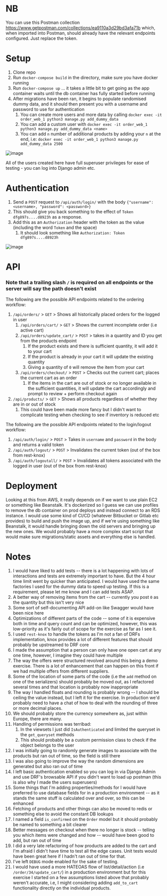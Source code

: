 # NB

You can use this Postman collection https://www.getpostman.com/collections/ea9110a3d29bd3afa71b which, when imported into Postman, should already have the relevant endpoints configured. Just replace the token.

# Setup

1. Clone repo
2. Run `docker-compose build` in the directory, make sure you have docker running
3. Run `docker-compose up` ... it takes a little bit to get going as the app container waits until the db container has fully started before running
4. After migrations have been ran, it begins to populate randomised dummy data, and it should then present you with a username and password to use for authentication
   1. You can create more users and more data by calling `docker exec -it order_web_1 python3 manage.py add_dummy_data`
   2. You can add a custom user with `docker exec -it order_web_1 python3 manage.py add_dummy_data <name>`
   3. You can add `n` number of additional products by adding your `n` at the end, i.e:  `docker exec -it order_web_1 python3 manage.py add_dummy_data 2500`

![image](https://user-images.githubusercontent.com/10301400/186498491-24bd6914-5e51-4b46-b227-fd5ae64783c7.png)

All of the users created here have full superuser privileges for ease of testing - you can log into Django admin etc.

# Authentication

1. Send a `POST` request to `/api/auth/login/` with the body `{"username": <username>, "password": <password>}`
2. This should give you back something to the effect of `Token dfg897s....d8923h` as a response.
3. Add this as an `Authorization` header with the token as the value (including the word `Token` and the space)
   1. It should look something like `Authorization: Token dfg897s....d8923h`

![image](https://user-images.githubusercontent.com/10301400/186498618-32b92fd0-ac63-440f-af2d-ea7448f4a8b7.png)

# API

### Note that a trailing slash `/` is required on all endpoints or the server will say the path doesn't exist

The following are the possible API endpoints related to the ordering workflow:

1. `/api/orders/` > `GET` > Shows all historically placed orders for the logged in user
   1. `/api/orders/cart/` > `GET` > Shows the current incomplete order (i.e active cart)
   2. `/api/orders/update_cart/` > `POST` > takes in a quantity and ID you get from the products endpoint
      1. If the product exists and there is sufficient quantity, it will add it to your cart
      2. If the product is already in your cart it will update the existing quantity
      3. Giving a quantity of `0` will remove the item from your cart
   3. `/api/orders/checkout/` > `POST` > Checks out the current cart; places the current cart as an order
      1. If the items in the cart are out of stock or no longer available in the sufficient quantities, it will update the cart accordingly and prompt to review + perform checkout again
2. `/api/products/` > `GET` > Shows all products regardless of whether they are in or out of stock
   1. This could have been made more fancy but I didn't want to complicate testing when checking to see if inventory is reduced etc

The following are the possible API endpoints related to the login/logout workflow:

1. `/api/auth/login/` > `POST` > Takes in `username` and `password` in the body and returns a valid token
2. `/api/auth/logout/` > `POST` > Invalidates the current token (out of the box from rest-knox)
3. `/api/auth/logoutall/` > `POST` > Invalidates all tokens associated with the logged in user (out of the box from rest-knox)

# Deployment

Looking at this from AWS, it really depends on if we want to use plain EC2 or something like Beanstalk. It's dockerized so I guess we can use profiles to remove the db container on prod deploys and instead connect to an RDS instance. I would use some kind of CI/CD (whatever Bitbucket or Gitlab etc provides) to build and push the image up, and if we're using something like Beanstalk, it would handle bringing down the old servers and bringing up the new ones. We would probably have a more complex start script that would make sure migrations/static assets and everything else is handled.

# Notes

1. I would have liked to add tests -- there is a lot happening with lots of interactions and tests are extremely important to have. But the 4 hour time limit went by quicker than anticipated. I would have used the same factories I used for the dummy data to speed up testing. If this is a requirement, please let me know and I can add tests ASAP.
2. A better way of removing items from the cart -- currently you post `0` as the quantity but this isn't very nice
3. Some sort of self-documenting API add-on like Swagger would have been nice here
4. Optimizations of different parts of the code -- some of it is expensive both in time and query count and can be optimized, however, this was low-priority as it's fairly out of scope for the exercise as far as I see it.
5. I used `rest-knox` to handle the tokens as I'm not a fan of DRFs implementation, knox provides a lot of different features that should probably be upstreamed to DRF core
6. I made the assumption that a person can only have one open cart at any one time, however, I imagine they could have multiple
7. The way the offers were structured revolved around this being a demo exercise. There is a lot of enhancement that can happen on this front if we had multiple offers from different suppliers.
8. Some of the location of some parts of the code (i.e the `add` method on one of the serializers) should probably be moved out, as I refactored several times and that location is probably now inappropriate
9. The way I handled floats and rounding is probably wrong -- I should be ceiling the value instead, but I left it for the exercise. In production we'd probably need to have a chat of how to deal with the rounding of three or more decimal places.
10. We should probably store the currency somewhere as, just within Europe, there are many.
11. Handling of permissions was terribad:
    1. In the viewsets I just did `IsAuthenticated` and limited the queryset in the `get_queryset` methods
    2. This should probably be a custom permission class to check if the object belongs to the user
12. I was initially going to randomly generate images to associate with the products but ran out of time, so the field is still there
13. I was also going to improve the way the random dimensions are generated but also ran out of time
14. I left basic authentication enabled so you can log in via Django Admin and use DRF's browsable API if you didn't want to load up postman (this is also why I made the users superusers)
15. Some things that I'm adding properties/methods for I would have preferred to use database fields for in a production environment -- as it stands the same stuff is calculated over and over, so this can be enhanced
16. Fetching of products and other things can also be moved to redis or something else to avoid the constant DB lookups
17. I named a field `is_confirmed` on the `Order` model but it should probably be named to something a bit clearer
18. Better messages on checkout when there no longer is stock -- telling you which items were changed and how -- would have been good to add, but ran out of time
19. I did a very late refactoring of how products are added to the cart and I'm afraid I didn't have time to test all the edge cases. Unit tests would have been great here if I hadn't ran out of time for that.
20. I've left `DEBUG` mode enabled for the sake of testing.
21. I would have used a more HATEOAS flow of list/detail/action (i.e `/order/34/update_cart/`) in a production environment but for this exercise I started on a few assumptions listed above that probably weren't accurate, i.e, I might considering adding `add_to_cart` functionality directly on the individual products.
